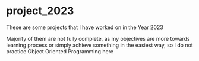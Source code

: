 # project_2023
These are some projects that I have worked on in the Year 2023

Majority of them are not fully complete, as my objectives are more towards learning process or simply achieve something in the easiest way, so I do not practice Object Oriented Programming here
